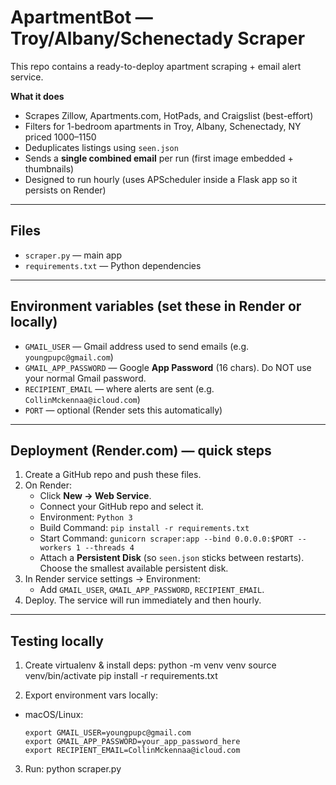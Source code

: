 # ApartmentBot — Troy/Albany/Schenectady Scraper

This repo contains a ready-to-deploy apartment scraping + email alert service.

**What it does**
- Scrapes Zillow, Apartments.com, HotPads, and Craigslist (best-effort)
- Filters for 1-bedroom apartments in Troy, Albany, Schenectady, NY priced $1000–$1150
- Deduplicates listings using `seen.json`
- Sends a **single combined email** per run (first image embedded + thumbnails)
- Designed to run hourly (uses APScheduler inside a Flask app so it persists on Render)

---

## Files
- `scraper.py` — main app
- `requirements.txt` — Python dependencies

---

## Environment variables (set these in Render or locally)
- `GMAIL_USER` — Gmail address used to send emails (e.g. `youngpupc@gmail.com`)
- `GMAIL_APP_PASSWORD` — Google **App Password** (16 chars). Do NOT use your normal Gmail password.
- `RECIPIENT_EMAIL` — where alerts are sent (e.g. `CollinMckennaa@icloud.com`)
- `PORT` — optional (Render sets this automatically)

---

## Deployment (Render.com) — quick steps

1. Create a GitHub repo and push these files.
2. On Render:
   - Click **New → Web Service**.
   - Connect your GitHub repo and select it.
   - Environment: `Python 3`
   - Build Command: `pip install -r requirements.txt`
   - Start Command: `gunicorn scraper:app --bind 0.0.0.0:$PORT --workers 1 --threads 4`
   - Attach a **Persistent Disk** (so `seen.json` sticks between restarts). Choose the smallest available persistent disk.
3. In Render service settings → Environment:
   - Add `GMAIL_USER`, `GMAIL_APP_PASSWORD`, `RECIPIENT_EMAIL`.
4. Deploy. The service will run immediately and then hourly.

---

## Testing locally

1. Create virtualenv & install deps:
python -m venv venv
source venv/bin/activate
pip install -r requirements.txt

2. Export environment vars locally:
- macOS/Linux:
  ```
  export GMAIL_USER=youngpupc@gmail.com
  export GMAIL_APP_PASSWORD=your_app_password_here
  export RECIPIENT_EMAIL=CollinMckennaa@icloud.com
  ```
3. Run:
python scraper.py

